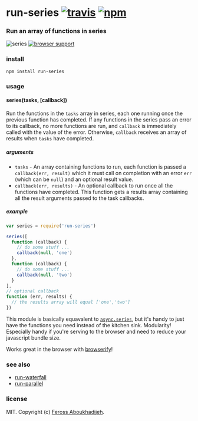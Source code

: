 # run-series [![travis](https://img.shields.io/travis/feross/run-series.svg)](https://travis-ci.org/feross/run-series) [![npm](https://img.shields.io/npm/v/run-series.svg)](https://npmjs.org/package/run-series)

### Run an array of functions in series

![series](https://raw.githubusercontent.com/feross/run-series/master/img.png) [![browser support](https://ci.testling.com/feross/run-series.png)](https://ci.testling.com/feross/run-series)

### install

```
npm install run-series
```

### usage

#### series(tasks, [callback])

Run the functions in the `tasks` array in series, each one running once the previous
function has completed. If any functions in the series pass an error to its callback, no
more functions are run, and `callback` is immediately called with the value of the error.
Otherwise, `callback` receives an array of results when `tasks` have completed.

##### arguments

- `tasks` - An array containing functions to run, each function is passed a
`callback(err, result)` which it must call on completion with an error `err` (which can
be `null`) and an optional result value.
- `callback(err, results)` - An optional callback to run once all the functions have
completed. This function gets a results array containing all the result arguments passed
to the task callbacks.

##### example

```js
var series = require('run-series')

series([
  function (callback) {
    // do some stuff ...
    callback(null, 'one')
  },
  function (callback) {
    // do some stuff ...
    callback(null, 'two')
  }
],
// optional callback
function (err, results) {
  // the results array will equal ['one','two']
})
```

This module is basically equavalent to
[`async.series`](https://github.com/caolan/async#seriestasks-callback), but it's
handy to just have the functions you need instead of the kitchen sink. Modularity!
Especially handy if you're serving to the browser and need to reduce your javascript
bundle size.

Works great in the browser with [browserify](http://browserify.org/)!

### see also

- [run-waterfall](https://github.com/feross/run-waterfall)
- [run-parallel](https://github.com/feross/run-parallel)

### license

MIT. Copyright (c) [Feross Aboukhadijeh](http://feross.org).
